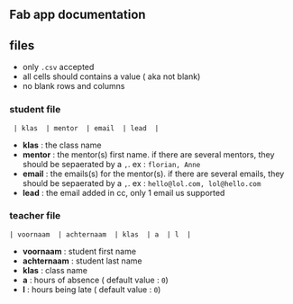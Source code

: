 ## Fab app documentation

## files 
- only `.csv` accepted
- all cells should contains a value ( aka not blank)
- no blank rows and columns 

### student file 
` | klas  | mentor  | email  | lead  |`

- **klas** : the class name
- **mentor** : the mentor(s) first name. if there are several mentors, they should be sepaerated by a `,`. ex : `florian, Anne`
- **email** : the emails(s) for the mentor(s). if there are several emails, they should be sepaerated by a `,`. ex : `hello@lol.com, lol@hello.com`
- **lead** : the email added in cc, only 1 email us supported

### teacher file
`| voornaam  | achternaam  | klas  | a  | l  |`

- **voornaam** : student first name
- **achternaam** : student last name
- **klas** : class name
- **a** : hours of absence ( default value : `0`)
- **l** : hours being late ( default value : `0`)
